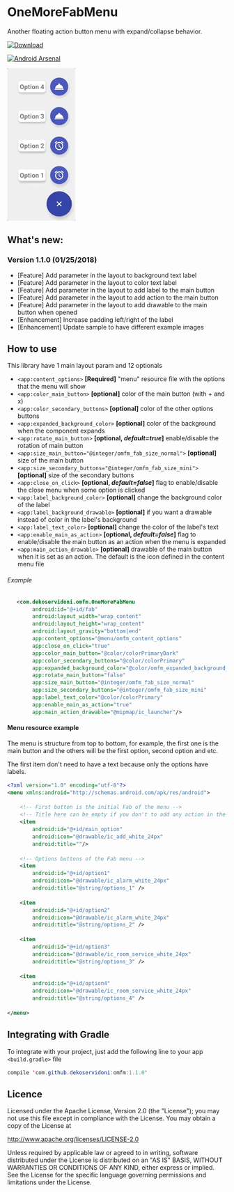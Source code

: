 # OneMoreFabMenu

Another floating action button menu with expand/collapse behavior.

 [ ![Download](https://api.bintray.com/packages/dekoservidoni/AndroidLibs/OMFM/images/download.svg) ](https://bintray.com/dekoservidoni/AndroidLibs/OMFM/_latestVersion)
 
 [![Android Arsenal](https://img.shields.io/badge/Android%20Arsenal-OneMoreFabMenu-brightgreen.svg?style=flat)](https://android-arsenal.com/details/1/6280)

![Example gif](/images/example_v1.0.3.gif) 

## What's new:
### Version 1.1.0 (01/25/2018)
* [Feature] Add parameter in the layout to background text label
* [Feature] Add parameter in the layout to color text label
* [Feature] Add parameter in the layout to add label to the main button
* [Feature] Add parameter in the layout to add action to the main button
* [Feature] Add parameter in the layout to add drawable to the main button when opened
* [Enhancement] Increase padding left/right of the label
* [Enhancement] Update sample to have different example images

## How to use

This library have 1 main layout param and 12 optionals

* `<app:content_options>` **[Required]** "menu" resource file with the options that the menu will show<br>
* `<app:color_main_button>` **[optional]** color of the main button (with + and x)<br>
* `<app:color_secondary_buttons>` **[optional]** color of the other options buttons<br>
* `<app:expanded_background_color>` **[optional]** color of the background when the component expands<br>
* `<app:rotate_main_button>` **[optional, *default=true*]** enable/disable the rotation of main button<br>
* `<app:size_main_button="@integer/omfm_fab_size_normal">` **[optional]** size of the main button<br>
* `<app:size_secondary_buttons="@integer/omfm_fab_size_mini">` **[optional]** size of the secondary buttons<br>
* `<app:close_on_click>` **[optional, *default=false*]** flag to enable/disable the close menu when some option is clicked<br>
* `<app:label_background_color>` **[optional]** change the background color of the label<br>
* `<app:label_background_drawable>` **[optional]** if you want a drawable instead of color in the label's background<br>
* `<app:label_text_color>` **[optional]** change the color of the label's text<br>
* `<app:enable_main_as_action>` **[optional, *default=false*]** flag to enable/disable the main button as an action when the menu is expanded<br>
* `<app:main_action_drawable>` **[optional]** drawable of the main button when it is set as an action. The default is the icon defined in the content menu file<br>

###### Example

```xml
   <com.dekoservidoni.omfm.OneMoreFabMenu
        android:id="@+id/fab"
        android:layout_width="wrap_content"
        android:layout_height="wrap_content"
        android:layout_gravity="bottom|end"
        app:content_options="@menu/omfm_content_options"
        app:close_on_click="true"
        app:color_main_button="@color/colorPrimaryDark"
        app:color_secondary_buttons="@color/colorPrimary"
        app:expanded_background_color="@color/omfm_expanded_background_sample"
        app:rotate_main_button="false"
        app:size_main_button="@integer/omfm_fab_size_normal"
        app:size_secondary_buttons="@integer/omfm_fab_size_mini"
        app:label_text_color="@color/colorPrimary"
        app:enable_main_as_action="true"
        app:main_action_drawable="@mipmap/ic_launcher"/>
```

#### Menu resource example

The menu is structure from top to bottom, for example, the first one is the main button
and the others will be the first option, second option and etc.

The first item don't need to have a text because only the options have labels.

```xml
<?xml version="1.0" encoding="utf-8"?>
<menu xmlns:android="http://schemas.android.com/apk/res/android">

    <!-- First button is the initial Fab of the menu -->
    <!-- Title here can be empty if you don't to add any action in the main button -->
    <item
        android:id="@+id/main_option"
        android:icon="@drawable/ic_add_white_24px"
        android:title=""/>

    <!-- Options buttons of the Fab menu -->
    <item
        android:id="@+id/option1"
        android:icon="@drawable/ic_alarm_white_24px"
        android:title="@string/options_1" />

    <item
        android:id="@+id/option2"
        android:icon="@drawable/ic_alarm_white_24px"
        android:title="@string/options_2" />

    <item
        android:id="@+id/option3"
        android:icon="@drawable/ic_room_service_white_24px"
        android:title="@string/options_3" />

    <item
        android:id="@+id/option4"
        android:icon="@drawable/ic_room_service_white_24px"
        android:title="@string/options_4" />

</menu>
```

## Integrating with Gradle

To integrate with your project, just add the following line to your app `<build.gradle>` file

```java
compile 'com.github.dekoservidoni:omfm:1.1.0'
```

## Licence

Licensed under the Apache License, Version 2.0 (the "License"); you may not use this file except in compliance with the License. You may obtain a copy of the License at

http://www.apache.org/licenses/LICENSE-2.0

Unless required by applicable law or agreed to in writing, software distributed under the License is distributed on an "AS IS" BASIS, WITHOUT WARRANTIES OR CONDITIONS OF ANY KIND, either express or implied. See the License for the specific language governing permissions and limitations under the License.
